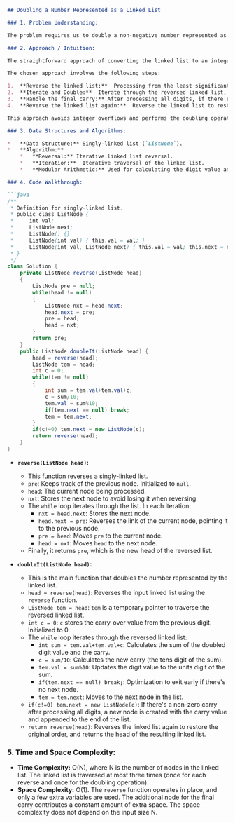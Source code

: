 ```markdown
## Doubling a Number Represented as a Linked List

### 1. Problem Understanding:

The problem requires us to double a non-negative number represented as a singly-linked list. Each node in the linked list represents a digit of the number. We need to return the head of the linked list representing the doubled number.  For example, if the input linked list represents the number 123, the output linked list should represent the number 246.

### 2. Approach / Intuition:

The straightforward approach of converting the linked list to an integer, doubling it, and then converting it back to a linked list can lead to overflow issues when dealing with large numbers. Therefore, we need to perform the doubling digit by digit, simulating manual multiplication.

The chosen approach involves the following steps:

1.  **Reverse the linked list:**  Processing from the least significant digit (tail) to the most significant digit (head) simplifies the carry propagation.  This avoids the complexity of needing to know the lengths beforehand or using recursion.
2.  **Iterate and Double:**  Iterate through the reversed linked list, doubling each digit and adding the carry from the previous digit. Calculate the new digit value and update the carry.
3.  **Handle the final carry:** After processing all digits, if there's a remaining carry, create a new node to store it at the end (tail) of the reversed list.
4.  **Reverse the linked list again:**  Reverse the linked list to restore the original order, resulting in the doubled number.

This approach avoids integer overflows and performs the doubling operation directly on the linked list, simulating the manual multiplication process.

### 3. Data Structures and Algorithms:

*   **Data Structure:** Singly-linked list (`ListNode`).
*   **Algorithm:**
    *   **Reversal:** Iterative linked list reversal.
    *   **Iteration:**  Iterative traversal of the linked list.
    *   **Modular Arithmetic:** Used for calculating the digit value and carry.

### 4. Code Walkthrough:

```java
/**
 * Definition for singly-linked list.
 * public class ListNode {
 *     int val;
 *     ListNode next;
 *     ListNode() {}
 *     ListNode(int val) { this.val = val; }
 *     ListNode(int val, ListNode next) { this.val = val; this.next = next; }
 * }
 */
class Solution {
    private ListNode reverse(ListNode head)
    {
        ListNode pre = null;
        while(head != null)
        {
            ListNode nxt = head.next;
            head.next = pre;
            pre = head;
            head = nxt;
        }
        return pre;
    }
    public ListNode doubleIt(ListNode head) {
        head = reverse(head);
        ListNode tem = head;
        int c = 0;
        while(tem != null)
        {
            int sum = tem.val+tem.val+c;
            c = sum/10;
            tem.val = sum%10;
            if(tem.next == null) break;
            tem = tem.next;
        }
        if(c!=0) tem.next = new ListNode(c);
        return reverse(head);
    }
}
```

*   **`reverse(ListNode head)`:**
    *   This function reverses a singly-linked list.
    *   `pre`:  Keeps track of the previous node. Initialized to `null`.
    *   `head`:  The current node being processed.
    *   `nxt`: Stores the next node to avoid losing it when reversing.
    *   The `while` loop iterates through the list. In each iteration:
        *   `nxt = head.next`: Stores the next node.
        *   `head.next = pre`: Reverses the link of the current node, pointing it to the previous node.
        *   `pre = head`:  Moves `pre` to the current node.
        *   `head = nxt`:  Moves `head` to the next node.
    *   Finally, it returns `pre`, which is the new head of the reversed list.

*   **`doubleIt(ListNode head)`:**
    *   This is the main function that doubles the number represented by the linked list.
    *   `head = reverse(head)`: Reverses the input linked list using the `reverse` function.
    *   `ListNode tem = head`: `tem` is a temporary pointer to traverse the reversed linked list.
    *   `int c = 0`: `c` stores the carry-over value from the previous digit. Initialized to 0.
    *   The `while` loop iterates through the reversed linked list:
        *   `int sum = tem.val+tem.val+c`: Calculates the sum of the doubled digit value and the carry.
        *   `c = sum/10`: Calculates the new carry (the tens digit of the sum).
        *   `tem.val = sum%10`: Updates the digit value to the units digit of the sum.
        *   `if(tem.next == null) break;`: Optimization to exit early if there's no next node.
        *   `tem = tem.next`: Moves to the next node in the list.
    *   `if(c!=0) tem.next = new ListNode(c)`: If there's a non-zero carry after processing all digits, a new node is created with the carry value and appended to the end of the list.
    *   `return reverse(head)`: Reverses the linked list again to restore the original order, and returns the head of the resulting linked list.

### 5. Time and Space Complexity:

*   **Time Complexity:** O(N), where N is the number of nodes in the linked list.  The linked list is traversed at most three times (once for each reverse and once for the doubling operation).
*   **Space Complexity:** O(1). The `reverse` function operates in place, and only a few extra variables are used.  The additional node for the final carry contributes a constant amount of extra space. The space complexity does not depend on the input size N.
